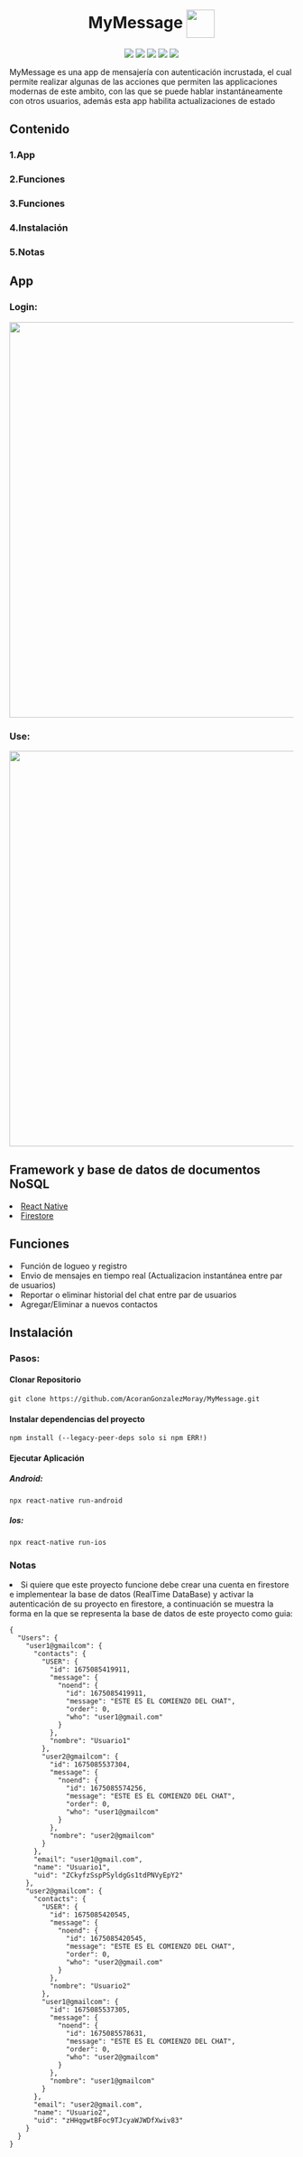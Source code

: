 <h1 align="center"> MyMessage <img height="50" align="center" src="https://github.com/AcoranGonzalezMoray/MyMessage/blob/main/Components/icon.png"/></h1>



<p align="center"> 
<img src="https://img.shields.io/badge/Plataforma-IOS%2FAndroid-green"/> <img src="https://img.shields.io/badge/framework-react%20native-blue"/> 
<img src="https://img.shields.io/badge/React%20Native-0.70.4-green"/> 

<img src="https://img.shields.io/badge/Versi%C3%B3n-0.0.1-red"/> 
<img src="https://img.shields.io/badge/language-typescript%20%7C%20swift%20%7C%20java-lightblue"/>

</p>
<p>MyMessage es una app de mensajería con autenticación incrustada, el cual permite realizar algunas de las acciones que permiten las applicaciones modernas de este ambito, con las que se puede hablar instantáneamente con otros usuarios, además esta app habilita actualizaciones de estado</p>


## Contenido
<div>

  <h3>1.App</h3>
  <h3>2.Funciones</h3>
  <h3>3.Funciones</h3>
  <h3>4.Instalación</h3>
  <h3>5.Notas</h3>
 
</div>

## App
  ### Login:
  
  <p align="center">
    <img height="700" src="https://github.com/AcoranGonzalezMoray/MyMessage/blob/main/gif/LOGIN.gif"/> 
  </p>

  ### Use:
  
  <p align="center">
    <img height="700" src="https://github.com/AcoranGonzalezMoray/MyMessage/blob/main/gif/WORK.gif?raw=true"/> 
  </p>

## Framework y  base de datos de documentos NoSQL 
  <li><a href="https://reactnative.dev/" >React Native</a></li>
  <li><a href="https://firebase.google.com/docs/firestore?hl=es-419" >Firestore</a></li>
  
## Funciones
  <li>Función de logueo y registro</li>
  <li>Envio de mensajes en tiempo real (Actualizacion instantánea entre par de usuarios)</li>
  <li>Reportar o eliminar historial del chat entre par de usuarios</li>
  <li>Agregar/Eliminar a nuevos contactos</li>

## Instalación

### Pasos:

  #### Clonar Repositorio
  ```
  git clone https://github.com/AcoranGonzalezMoray/MyMessage.git
  ```

  #### Instalar dependencias del proyecto
  ```
  npm install (--legacy-peer-deps solo si npm ERR!)
  ```
 
 #### Ejecutar Aplicación
   ##### Android:
   ```
   npx react-native run-android
   ```
   ##### Ios:
   ```
   npx react-native run-ios
   ```
### Notas
<li>Si quiere que este proyecto funcione debe crear una cuenta en firestore e implementear la base de datos (RealTime DataBase) y activar la autenticación de su proyecto en firestore, 
a continuación se muestra  la forma en la que se representa la base de datos de este proyecto como guia: </li>

```
{
  "Users": {
    "user1@gmailcom": {
      "contacts": {
        "USER": {
          "id": 1675085419911,
          "message": {
            "noend": {
              "id": 1675085419911,
              "message": "ESTE ES EL COMIENZO DEL CHAT",
              "order": 0,
              "who": "user1@gmail.com"
            }
          },
          "nombre": "Usuario1"
        },
        "user2@gmailcom": {
          "id": 1675085537304,
          "message": {
            "noend": {
              "id": 1675085574256,
              "message": "ESTE ES EL COMIENZO DEL CHAT",
              "order": 0,
              "who": "user1@gmailcom"
            }
          },
          "nombre": "user2@gmailcom"
        }
      },
      "email": "user1@gmail.com",
      "name": "Usuario1",
      "uid": "ZCkyfzSspPSyldgGs1tdPNVyEpY2"
    },
    "user2@gmailcom": {
      "contacts": {
        "USER": {
          "id": 1675085420545,
          "message": {
            "noend": {
              "id": 1675085420545,
              "message": "ESTE ES EL COMIENZO DEL CHAT",
              "order": 0,
              "who": "user2@gmail.com"
            }
          },
          "nombre": "Usuario2"
        },
        "user1@gmailcom": {
          "id": 1675085537305,
          "message": {
            "noend": {
              "id": 1675085578631,
              "message": "ESTE ES EL COMIENZO DEL CHAT",
              "order": 0,
              "who": "user2@gmailcom"
            }
          },
          "nombre": "user1@gmailcom"
        }
      },
      "email": "user2@gmail.com",
      "name": "Usuario2",
      "uid": "zHHqgwtBFoc9TJcyaWJWDfXwiv83"
    }
  }
}
```
